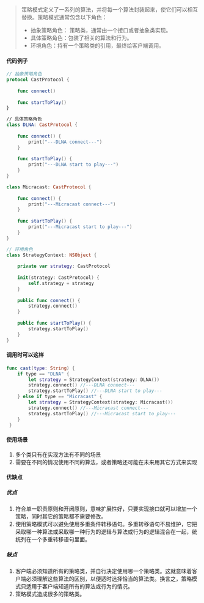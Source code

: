 > 策略模式定义了一系列的算法，并将每一个算法封装起来，使它们可以相互替换。策略模式通常包含以下角色：
> - 抽象策略角色： 策略类，通常由一个接口或者抽象类实现。
> - 具体策略角色：包装了相关的算法和行为。
> - 环境角色：持有一个策略类的引用，最终给客户端调用。          
#### 代码例子  
``` swift
// 抽象策略角色
protocol CastProtocol {
    
    func connect()
    
    func startToPlay()
}

// 具体策略角色
class DLNA: CastProtocol {
    
    func connect() {
        print("---DLNA connect---")
    }
    
    func startToPlay() {
        print("---DLNA start to play---")
    }
}

class Micracast: CastProtocol {
    
    func connect() {
        print("---Micracast connect---")
    }
    
    func startToPlay() {
        print("---Micracast start to play---")
    }
}

// 环境角色
class StrategyContext: NSObject {
    
    private var strategy: CastProtocol
    
    init(strategy: CastProtocol) {
        self.strategy = strategy
    }
    
    public func connect() {
        strategy.connect()
    }
    
    public func startToPlay() {
        strategy.startToPlay()
    }
}
```

#### 调用时可以这样
``` swift
func cast(type: String) {
    if type == "DLNA" {
        let strategy = StrategyContext(strategy: DLNA())
        strategy.connect() //---DLNA connect---
        strategy.startToPlay() //---DLNA start to play---
    } else if type == "Micracast" {
        let strategy = StrategyContext(strategy: Micracast())
        strategy.connect() //---Micracast connect---
        strategy.startToPlay() //---Micracast start to play---
    }
 }
```

#### 使用场景
1. 多个类只有在实现方法有不同的场景
2. 需要在不同的情况使用不同的算法，或者策略还可能在未来用其它方式来实现

#### 优缺点  
##### 优点
1. 符合单一职责原则和开闭原则，意味扩展性好，只要实现接口就可以增加一个策略，同时其它的策略都不需要修改。
2. 使用策略模式可以避免使用多重条件转移语句。多重转移语句不易维护，它把采取哪一种算法或采取哪一种行为的逻辑与算法或行为的逻辑混合在一起，统统列在一个多重转移语句里面。
  
##### 缺点
1. 客户端必须知道所有的策略类，并自行决定使用哪一个策略类。这就意味着客户端必须理解这些算法的区别，以便适时选择恰当的算法类。换言之，策略模式只适用于客户端知道所有的算法或行为的情况。
2. 策略模式造成很多的策略类。
